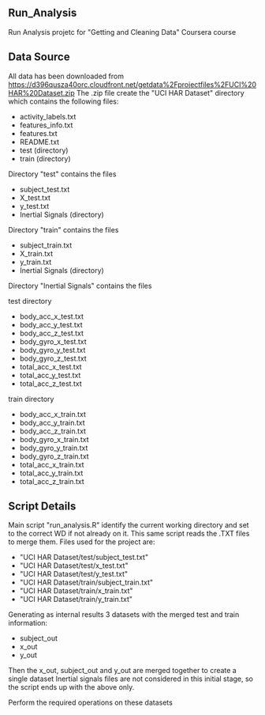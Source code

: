 ## Run_Analysis
Run Analysis projetc for "Getting and Cleaning Data" Coursera course

## Data Source
All data has been downloaded from https://d396qusza40orc.cloudfront.net/getdata%2Fprojectfiles%2FUCI%20HAR%20Dataset.zip
The .zip file create the "UCI HAR Dataset" directory which contains the following files:
* activity_labels.txt
* features_info.txt
* features.txt
* README.txt
* test (directory)
* train (directory)

Directory "test" contains the files
* subject_test.txt
* X_test.txt
* y_test.txt
* Inertial Signals (directory)

Directory "train" contains the files 
* subject_train.txt
* X_train.txt
* y_train.txt
* Inertial Signals (directory)

Directory "Inertial Signals" contains the files

test directory                       
* body_acc_x_test.txt                  
* body_acc_y_test.txt                  
* body_acc_z_test.txt                  
* body_gyro_x_test.txt                
* body_gyro_y_test.txt                  
* body_gyro_z_test.txt                  
* total_acc_x_test.txt               
* total_acc_y_test.txt                
* total_acc_z_test.txt                

train directory
* body_acc_x_train.txt
* body_acc_y_train.txt
* body_acc_z_train.txt
* body_gyro_x_train.txt
* body_gyro_y_train.txt
* body_gyro_z_train.txt
* total_acc_x_train.txt
* total_acc_y_train.txt
* total_acc_z_train.txt

## Script Details
Main script "run_analysis.R" identify the current working directory and set to the correct WD if not already on it.
This same script reads the .TXT files to merge them. Files used for the project are:
* "UCI HAR Dataset/test/subject_test.txt"
* "UCI HAR Dataset/test/x_test.txt"
* "UCI HAR Dataset/test/y_test.txt"
* "UCI HAR Dataset/train/subject_train.txt"
* "UCI HAR Dataset/train/x_train.txt"
* "UCI HAR Dataset/train/y_train.txt"

Generating as internal results 3 datasets with the merged  test and train information:
* subject_out
* x_out
* y_out

Then the x_out, subject_out and y_out are merged together to create a single dataset
Inertial signals files are not considered in this initial stage, so the script ends up with the above only.

Perform the required operations on these datasets


